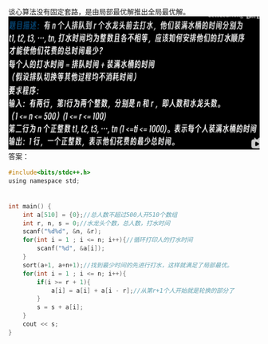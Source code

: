 谈心算法没有固定套路，是由局部最优解推出全局最优解。 
![输入图片说明](/imgs/2024-05-07/bGy1sMGyYLd7sZOD.png)
答案：
```c
#include<bits/stdc++.h>
using namespace std;


int main() {
	int a[510] = {0};//总人数不超过500人开510个数组 
	int r, n, s = 0;//水龙头个数，总人数，打水时间
	scanf("%d%d", &n, &r);
	for(int i = 1 ; i <= n; i++){//循环打印人的打水时间
		scanf("%d", &a[i]);
	} 
	sort(a+1, a+n+1);//找到最少时间的先进行打水，这样就满足了局部最优。
	for(int i = 1 ; i <= n; i++){
		if(i >= r + 1){
			a[i] = a[i] + a[i - r];//从第r+1个人开始就是轮换的部分了
		}
		s = s + a[i];
	}
	cout << s;
}
```
<!--stackedit_data:
eyJoaXN0b3J5IjpbNzc2MDg5MDEwLC03MDgyOTgwNjEsNTA5MT
ExMTU0XX0=
-->